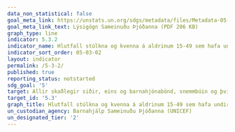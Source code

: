 ```yaml
---
data_non_statistical: false
goal_meta_link: https://unstats.un.org/sdgs/metadata/files/Metadata-05-03-02.pdf
goal_meta_link_text: Lýsigögn Sameinuðu Þjóðanna (PDF 206 KB)
graph_type: line
indicator: 5.3.2
indicator_name: Hlutfall stúlkna og kvenna á aldrinum 15-49 sem hafa undirgengist limlestingu/skurð á kynfærum sínum, eftir aldri.
indicator_sort_order: 05-03-02
layout: indicator
permalink: /5-3-2/
published: true
reporting_status: notstarted
sdg_goal: '5'
target: Allir skaðlegir siðir, eins og barnahjónabönd, snemmbúin og þvinguð hjónabönd og limlesting kynfæra kvenna og stúlkna, verði lagðir niður.
target_id: '5.3'
graph_title: Hlutfall stúlkna og kvenna á aldrinum 15-49 sem hafa undirgengist limlestingu/skurð á kynfærum sínum, eftir aldri.
un_custodian_agency: Barnahjálp Sameinuðu Þjóðanna (UNICEF)
un_designated_tier: '2'
---
```

